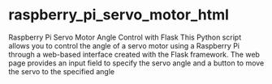 # raspberry_pi_servo_motor_html
Raspberry Pi Servo Motor Angle Control with Flask This Python script allows you to control the angle of a servo motor using a Raspberry Pi through a web-based interface created with the Flask framework. The web page provides an input field to specify the servo angle and a button to move the servo to the specified angle
